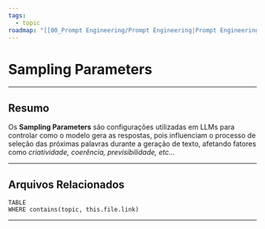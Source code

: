 ```yaml
---
tags:
  - topic
roadmap: "[[00_Prompt Engineering/Prompt Engineering|Prompt Engineering]]"
---
```

# Sampling Parameters

---
## **Resumo**
Os **Sampling Parameters** são configurações utilizadas em LLMs para controlar como o modelo gera as respostas, pois influenciam o processo de seleção das próximas palavras durante a geração de texto, afetando fatores como *criatividade, coerência, previsibilidade, etc...*

---
## **Arquivos Relacionados**
```dataview
TABLE
WHERE contains(topic, this.file.link)
```

---
